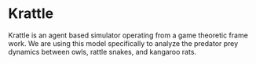 # Krattle
Krattle is an agent based simulator operating from a game theoretic frame work. We are using this model specifically to analyze the predator prey dynamics between owls, rattle snakes, and kangaroo rats.
